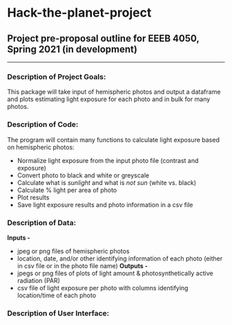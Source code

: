 # Hack-the-planet-project

## Project pre-proposal outline for EEEB 4050, Spring 2021 (in development)
---

### Description of Project Goals:
This package will take input of hemispheric photos and output a dataframe and plots estimating light exposure for each photo and in bulk for many photos.

### Description of Code:
The program will contain many functions to calculate light exposure based on hemispheric photos:
   - Normalize light exposure from the input photo file (contrast and exposure)
   - Convert photo to black and white or greyscale
   - Calculate what is *sunlight* and what is *not sun* (white vs. black)
   - Calculate % light per area of photo
   - Plot results
   - Save light exposure results and photo information in a csv file  

### Description of Data:
**Inputs -** 
   - jpeg or png files of hemispheric photos
   - location, date, and/or other identifying information of each photo (either in csv file or in the photo file name)
**Outputs -** 
   - jpegs or png files of plots of light amount & photosynthetically active radiation (PAR)
   - csv file of light exposure per photo with columns identifying location/time of each photo

### Description of User Interface:

